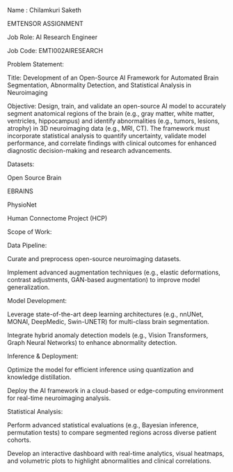Name : Chilamkuri Saketh

EMTENSOR ASSIGNMENT

Job Role: AI Research Engineer

Job Code: EMTI002AIRESEARCH

Problem Statement:

Title: Development of an Open-Source AI Framework for Automated Brain Segmentation, Abnormality Detection, and Statistical Analysis in Neuroimaging

Objective:
Design, train, and validate an open-source AI model to accurately segment anatomical regions of the brain (e.g., gray matter, white matter, ventricles, hippocampus) and identify abnormalities (e.g., tumors, lesions, atrophy) in 3D neuroimaging data (e.g., MRI, CT). The framework must incorporate statistical analysis to quantify uncertainty, validate model performance, and correlate findings with clinical outcomes for enhanced diagnostic decision-making and research advancements.

Datasets:

Open Source Brain

EBRAINS

PhysioNet

Human Connectome Project (HCP)

Scope of Work:

Data Pipeline:

Curate and preprocess open-source neuroimaging datasets.

Implement advanced augmentation techniques (e.g., elastic deformations, contrast adjustments, GAN-based augmentation) to improve model generalization.

Model Development:

Leverage state-of-the-art deep learning architectures (e.g., nnUNet, MONAI, DeepMedic, Swin-UNETR) for multi-class brain segmentation.

Integrate hybrid anomaly detection models (e.g., Vision Transformers, Graph Neural Networks) to enhance abnormality detection.

Inference & Deployment:

Optimize the model for efficient inference using quantization and knowledge distillation.

Deploy the AI framework in a cloud-based or edge-computing environment for real-time neuroimaging analysis.

Statistical Analysis:

Perform advanced statistical evaluations (e.g., Bayesian inference, permutation tests) to compare segmented regions across diverse patient cohorts.

Develop an interactive dashboard with real-time analytics, visual heatmaps, and volumetric plots to highlight abnormalities and clinical correlations.

